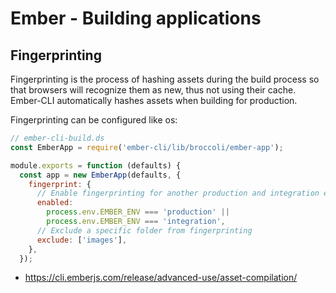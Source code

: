 # Ember - Building applications

## Fingerprinting
Fingerprinting is the process of hashing assets during the build process so that browsers will recognize them as new, thus not using their cache.
Ember-CLI automatically hashes assets when building for production.

Fingerprinting can be configured like os:
```js
// ember-cli-build.ds
const EmberApp = require('ember-cli/lib/broccoli/ember-app');

module.exports = function (defaults) {
  const app = new EmberApp(defaults, {
    fingerprint: {
      // Enable fingerprinting for another production and integration environments
      enabled:
        process.env.EMBER_ENV === 'production' ||
        process.env.EMBER_ENV === 'integration',
      // Exclude a specific folder from fingerprinting
      exclude: ['images'],
    },
  });
```

- https://cli.emberjs.com/release/advanced-use/asset-compilation/
